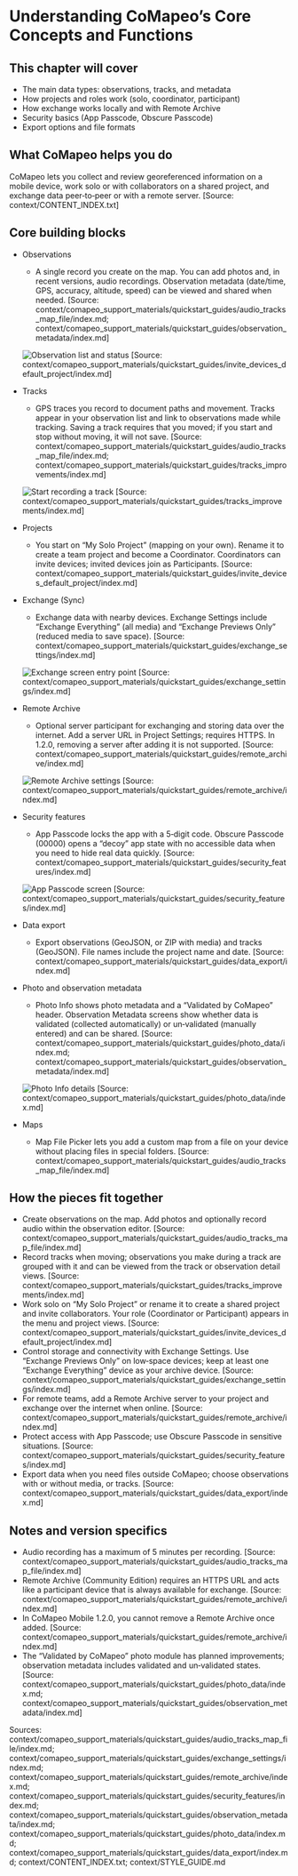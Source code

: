 # Understanding CoMapeo’s Core Concepts and Functions

<!-- TODO: Hero image to capture. See ./images/placeholder_hero.txt for details. -->

## This chapter will cover

- The main data types: observations, tracks, and metadata
- How projects and roles work (solo, coordinator, participant)
- How exchange works locally and with Remote Archive
- Security basics (App Passcode, Obscure Passcode)
- Export options and file formats

## What CoMapeo helps you do

CoMapeo lets you collect and review georeferenced information on a mobile device, work solo or with collaborators on a shared project, and exchange data peer‑to‑peer or with a remote server. [Source: context/CONTENT_INDEX.txt]

## Core building blocks

- Observations
  - A single record you create on the map. You can add photos and, in recent versions, audio recordings. Observation metadata (date/time, GPS, accuracy, altitude, speed) can be viewed and shared when needed. [Source: context/comapeo_support_materials/quickstart_guides/audio_tracks_map_file/index.md; context/comapeo_support_materials/quickstart_guides/observation_metadata/index.md]
  
  ![Observation list and status](../../context/comapeo_support_materials/quickstart_guides/invite_devices_default_project/images/screenshot_2025_05_07_at_3_02_27_pm.png) [Source: context/comapeo_support_materials/quickstart_guides/invite_devices_default_project/index.md]
- Tracks
  - GPS traces you record to document paths and movement. Tracks appear in your observation list and link to observations made while tracking. Saving a track requires that you moved; if you start and stop without moving, it will not save. [Source: context/comapeo_support_materials/quickstart_guides/audio_tracks_map_file/index.md; context/comapeo_support_materials/quickstart_guides/tracks_improvements/index.md]
  
  ![Start recording a track](../../context/comapeo_support_materials/quickstart_guides/tracks_improvements/images/screenshot_2025_07_27_at_7_19_04_pm.png) [Source: context/comapeo_support_materials/quickstart_guides/tracks_improvements/index.md]
- Projects
  - You start on “My Solo Project” (mapping on your own). Rename it to create a team project and become a Coordinator. Coordinators can invite devices; invited devices join as Participants. [Source: context/comapeo_support_materials/quickstart_guides/invite_devices_default_project/index.md]
- Exchange (Sync)
  - Exchange data with nearby devices. Exchange Settings include “Exchange Everything” (all media) and “Exchange Previews Only” (reduced media to save space). [Source: context/comapeo_support_materials/quickstart_guides/exchange_settings/index.md]
  
  ![Exchange screen entry point](../../context/comapeo_support_materials/quickstart_guides/exchange_settings/images/screenshot_2025_07_24_at_11_08_47_am.png) [Source: context/comapeo_support_materials/quickstart_guides/exchange_settings/index.md]
- Remote Archive
  - Optional server participant for exchanging and storing data over the internet. Add a server URL in Project Settings; requires HTTPS. In 1.2.0, removing a server after adding it is not supported. [Source: context/comapeo_support_materials/quickstart_guides/remote_archive/index.md]
  
  ![Remote Archive settings](../../context/comapeo_support_materials/quickstart_guides/remote_archive/images/screenshot_2025_02_10_at_5_13_48_pm.png) [Source: context/comapeo_support_materials/quickstart_guides/remote_archive/index.md]
- Security features
  - App Passcode locks the app with a 5‑digit code. Obscure Passcode (00000) opens a “decoy” app state with no accessible data when you need to hide real data quickly. [Source: context/comapeo_support_materials/quickstart_guides/security_features/index.md]
  
  ![App Passcode screen](../../context/comapeo_support_materials/quickstart_guides/security_features/images/screenshot_2025_05_12_at_8_10_25_pm.png) [Source: context/comapeo_support_materials/quickstart_guides/security_features/index.md]
- Data export
  - Export observations (GeoJSON, or ZIP with media) and tracks (GeoJSON). File names include the project name and date. [Source: context/comapeo_support_materials/quickstart_guides/data_export/index.md]
- Photo and observation metadata
  - Photo Info shows photo metadata and a “Validated by CoMapeo” header. Observation Metadata screens show whether data is validated (collected automatically) or un‑validated (manually entered) and can be shared. [Source: context/comapeo_support_materials/quickstart_guides/photo_data/index.md; context/comapeo_support_materials/quickstart_guides/observation_metadata/index.md]
  
  ![Photo Info details](../../context/comapeo_support_materials/quickstart_guides/photo_data/images/screenshot_2025_07_27_at_8_43_35_pm.png) [Source: context/comapeo_support_materials/quickstart_guides/photo_data/index.md]
- Maps
  - Map File Picker lets you add a custom map from a file on your device without placing files in special folders. [Source: context/comapeo_support_materials/quickstart_guides/audio_tracks_map_file/index.md]

## How the pieces fit together

- Create observations on the map. Add photos and optionally record audio within the observation editor. [Source: context/comapeo_support_materials/quickstart_guides/audio_tracks_map_file/index.md]
- Record tracks when moving; observations you make during a track are grouped with it and can be viewed from the track or observation detail views. [Source: context/comapeo_support_materials/quickstart_guides/tracks_improvements/index.md]
- Work solo on “My Solo Project” or rename it to create a shared project and invite collaborators. Your role (Coordinator or Participant) appears in the menu and project views. [Source: context/comapeo_support_materials/quickstart_guides/invite_devices_default_project/index.md]
- Control storage and connectivity with Exchange Settings. Use “Exchange Previews Only” on low‑space devices; keep at least one “Exchange Everything” device as your archive device. [Source: context/comapeo_support_materials/quickstart_guides/exchange_settings/index.md]
- For remote teams, add a Remote Archive server to your project and exchange over the internet when online. [Source: context/comapeo_support_materials/quickstart_guides/remote_archive/index.md]
- Protect access with App Passcode; use Obscure Passcode in sensitive situations. [Source: context/comapeo_support_materials/quickstart_guides/security_features/index.md]
- Export data when you need files outside CoMapeo; choose observations with or without media, or tracks. [Source: context/comapeo_support_materials/quickstart_guides/data_export/index.md]

## Notes and version specifics

- Audio recording has a maximum of 5 minutes per recording. [Source: context/comapeo_support_materials/quickstart_guides/audio_tracks_map_file/index.md]
- Remote Archive (Community Edition) requires an HTTPS URL and acts like a participant device that is always available for exchange. [Source: context/comapeo_support_materials/quickstart_guides/remote_archive/index.md]
- In CoMapeo Mobile 1.2.0, you cannot remove a Remote Archive once added. [Source: context/comapeo_support_materials/quickstart_guides/remote_archive/index.md]
- The “Validated by CoMapeo” photo module has planned improvements; observation metadata includes validated and un‑validated states. [Source: context/comapeo_support_materials/quickstart_guides/photo_data/index.md; context/comapeo_support_materials/quickstart_guides/observation_metadata/index.md]

<!-- TODO links to related sections will be added once those sections are finalized in ./content/ -->

Sources: context/comapeo_support_materials/quickstart_guides/audio_tracks_map_file/index.md; context/comapeo_support_materials/quickstart_guides/exchange_settings/index.md; context/comapeo_support_materials/quickstart_guides/remote_archive/index.md; context/comapeo_support_materials/quickstart_guides/security_features/index.md; context/comapeo_support_materials/quickstart_guides/observation_metadata/index.md; context/comapeo_support_materials/quickstart_guides/photo_data/index.md; context/comapeo_support_materials/quickstart_guides/data_export/index.md; context/CONTENT_INDEX.txt; context/STYLE_GUIDE.md
